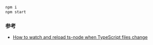 ```bash
npm i
npm start
```

### 参考

- [How to watch and reload ts-node when TypeScript files change](https://stackoverflow.com/questions/37979489/how-to-watch-and-reload-ts-node-when-typescript-files-change)